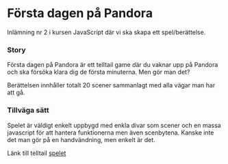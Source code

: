 # Första dagen på Pandora
Inlämning nr 2 i kursen JavaScript där vi ska skapa ett spel/berättelse.

### Story
Första dagen på Pandora är ett telltail game där du vaknar upp på Pandora och ska försöka klara dig de första minuterna.
Men gör man det?

Berättelsen innhåller totalt 20 scener sammanlagt med alla vägar man har att gå.

### Tillväga sätt
Spelet är väldigt enkelt uppbygd med enkla divar som scener och en massa javascript för att hantera funktionerna men även scenbytena.
Kanske inte det man gör på en handvändning, men enkelt är det.

Länk till telltail [spelet](https://nicklas-holmqvist.github.io/laboration-1/)
